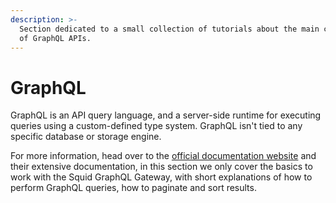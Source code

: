 ```yaml
---
description: >-
  Section dedicated to a small collection of tutorials about the main concepts
  of GraphQL APIs.
---
```


# GraphQL

GraphQL is an API query language, and a server-side runtime for executing queries using a custom-defined type system. GraphQL isn't tied to any specific database or storage engine.

For more information, head over to the [official documentation website](https://graphql.org/learn/) and their extensive documentation, in this section we only cover the basics to work with the Squid GraphQL Gateway, with short explanations of how to perform GraphQL queries, how to paginate and sort results.
